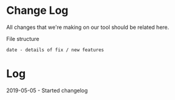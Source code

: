 # Change Log

All changes that we're making on our tool should be related here.

File structure

```
date - details of fix / new features
```

# Log

2019-05-05 - Started changelog